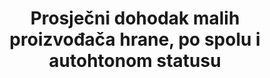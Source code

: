 ---
title: 'Prosječni dohodak malih proizvođača hrane, po spolu i autohtonom statusu'
permalink: /2-3-2/
sdg_goal: 2
layout: indicator
indicator: 2.3.2
indicator_variable: null
graph: null
graph_type_description: null
graph_status_notes: unk
variable_description: null
variable_notes: null
un_designated_tier: '2'
un_custodial_agency: "FAO  (Partnering  Agencies:  World  Bank)"
target_id: '2.3'
has_metadata: false
goal_meta_link: 'http://unstats.un.org/sdgs/files/metadata-compilation/Metadata-Goal-2.pdf'
goal_meta_link_page: 9
indicator_name: 'Prosječni dohodak malih proizvođača hrane, po spolu i autohtonom statusu'
target: >-
  Do 2030. udvostručiti  poljoprivrednu proizvodnost i dohodak malih proizvođača hrane, posebice žena, autohtonih naroda, obiteljskih poljoprivrednika, stočara i ribara, uključujući osiguranje i jednak pristup zemljištu, ostalim proizvodnim resursima i inputima, znanju, financijskim uslugama, tržištima i mogućnosti za dodanu vrijednost i zapošljavanje u nepoljoprivrednim djelatnostima
source_title: null
source_notes: null
published: true  

---